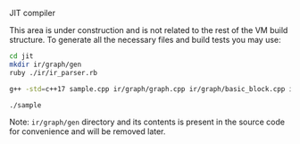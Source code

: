 JIT compiler

This area is under construction and is not related to the rest of the VM build structure. 
To generate all the necessary files and build tests you may use:

```bash
cd jit
mkdir ir/graph/gen
ruby ./ir/ir_parser.rb

g++ -std=c++17 sample.cpp ir/graph/graph.cpp ir/graph/basic_block.cpp ir/graph/inst.cpp -o sample

./sample
```

Note: `ir/graph/gen` directory and its contents is present in the source code for convenience and will be removed later. 